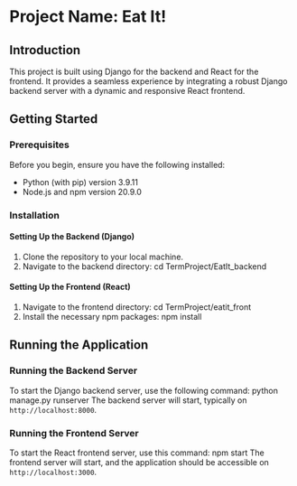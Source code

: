 # Project Name: Eat It!

## Introduction
This project is built using Django for the backend and React for the frontend. It provides a seamless experience by integrating a robust Django backend server with a dynamic and responsive React frontend.

## Getting Started

### Prerequisites
Before you begin, ensure you have the following installed:
- Python (with pip) version 3.9.11
- Node.js and npm version 20.9.0

### Installation

#### Setting Up the Backend (Django)
1. Clone the repository to your local machine.
2. Navigate to the backend directory:
cd TermProject/EatIt_backend


#### Setting Up the Frontend (React)
1. Navigate to the frontend directory:
cd TermProject/eatit_front
2. Install the necessary npm packages:
npm install

## Running the Application

### Running the Backend Server
To start the Django backend server, use the following command:
python manage.py runserver
The backend server will start, typically on `http://localhost:8000`.

### Running the Frontend Server
To start the React frontend server, use this command:
npm start
The frontend server will start, and the application should be accessible on `http://localhost:3000`.

